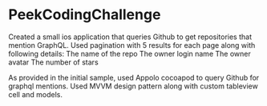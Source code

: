 # PeekCodingChallenge

Created a small ios application that queries Github to get repositories that mention GraphQL. Used pagination with 5 results for each page along with following details:
The name of the repo
The owner login name
The owner avatar
The number of stars

As provided in the initial sample, used Appolo cocoapod to query Github for graphql mentions. Used MVVM design pattern along with custom tableview cell and models.
